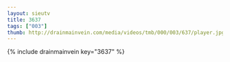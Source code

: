 ```yaml
--- 
layout: sieutv
title: 3637
tags: ["003"]
thumb: http://drainmainvein.com/media/videos/tmb/000/003/637/player.jpg
---
```

{% include drainmainvein key="3637" %} 
